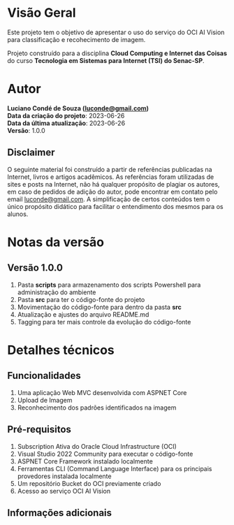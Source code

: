 # Visão Geral
Este projeto tem o objetivo de apresentar o uso do serviço do OCI AI Vision para classificação e recohecimento de imagem. 

Projeto construído para a disciplina **Cloud Computing e Internet das Coisas** do curso **Tecnologia em Sistemas para Internet (TSI) do Senac-SP**.

# Autor
**Luciano Condé de Souza (luconde@gmail.com)**  
**Data da criação do projeto**: 2023-06-26  
**Data da última atualização**: 2023-06-26  
**Versão**: 1.0.0

## Disclaimer
O seguinte material foi construído a partir de referências publicadas na Internet, livros e artigos acadêmicos. As referências foram utilizadas de sites e posts na Internet, não há qualquer propósito de plagiar os autores, em caso de pedidos de adição do autor, pode encontrar em contato pelo email luconde@gmail.com. A simplificação de certos conteúdos tem o único propósito didático para facilitar o entendimento dos mesmos para os alunos.

# Notas da versão 
## Versão 1.0.0
1. Pasta **scripts** para armazenamento dos scripts Powershell para administração do ambiente
2. Pasta **src** para ter o código-fonte do projeto
3. Movimentação do código-fonte para dentro da pasta **src**
4. Atualização e ajustes do arquivo README.md
5. Tagging para ter mais controle da evolução do código-fonte

# Detalhes técnicos

## Funcionalidades
1. Uma aplicação Web MVC desenvolvida com ASPNET Core
2. Upload de Imagem
3. Reconhecimento dos padrões identificados na imagem

## Pré-requisitos
1. Subscription Ativa do  Oracle Cloud Infrastructure (OCI)
3. Visual Studio 2022 Community para executar o código-fonte
4. ASPNET Core Framework instalado localmente
5. Ferramentas CLI (Command Language Interface) para os principais provedores instalada localmente
6. Um repositório Bucket do OCI previamente criado
7. Acesso ao serviço OCI AI Vision

## Informações adicionais
